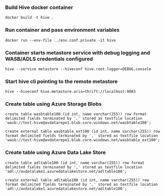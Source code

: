### Build Hive docker container
```docker build -t hive .```

### Run container and pass environment variables
```docker run --env-file ../env.conf.private -it hive```

### Container starts metastore service with debug logging and WASB/ADLS credentials configured
```hive --service metastore --hiveconf hive.root.logger=DEBUG,console```

### Start hive cli pointing to the remote metastore
```hive --hiveconf hive.metastore.uris=thrift://localhost:9083```

### Create table using Azure Storage Blobs
```create table wasbtable100 (id int, name varchar(255)) row format delimited fields terminated by ',' stored as textfile location 'wasb://test-hive@avdatarepo1.blob.core.windows.net/wasbtable100';```

```create external table wasbtable_ext100 (id int, name varchar(255)) row format delimited fields terminated by ',' stored as textfile location 'wasb://test-hive@avdatarepo1.blob.core.windows.net/wasbtable_ext100';```

### Create table using Azure Data Lake Store
```create table adltable100 (id int, name varchar(255)) row format delimited fields terminated by ',' stored as textfile location 'adl://avdatalake1.azuredatalakestore.net/adltable100';```

```create external table adltable100 (id int, name varchar(255)) row format delimited fields terminated by ',' stored as textfile location 'adl://avdatalake1.azuredatalakestore.net/adltable100';```


